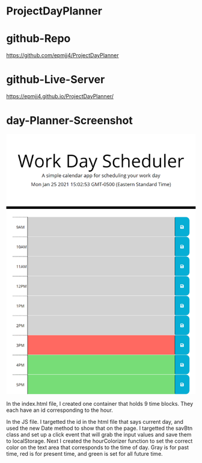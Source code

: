 # ProjectDayPlanner

# github-Repo

https://github.com/epmjj4/ProjectDayPlanner

# github-Live-Server

 https://epmjj4.github.io/ProjectDayPlanner/

 # day-Planner-Screenshot

 ![alt-text](https://raw.githubusercontent.com/epmjj4/ProjectDayPlanner/main/assets/day-Scheduler-Screenshot.png "Day-Planner")

 In the index.html file, I created one container that holds 9 time blocks. They each have an id corresponding to the hour. 

 In the JS file. I targetted the id in the html file that says current day, and used the new Date method to show that on the page. I targetted the savBtn class and set up a click event that will grab the input values and save them to localStorage. Next I created the hourColorizer function to set the correct color on the text area that corresponds to the time of day. Gray is for past time, red is for present time, and green is set for all future time. 

